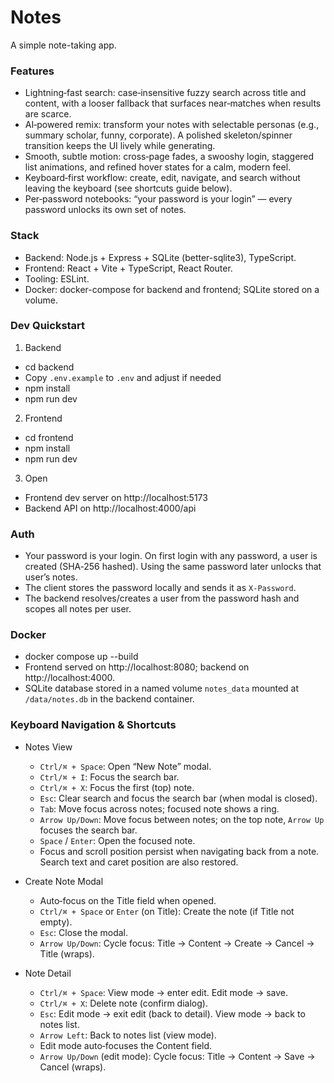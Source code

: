 # Notes

A simple note-taking app.

### Features

- Lightning‑fast search: case‑insensitive fuzzy search across title and content, with a looser fallback that surfaces near‑matches when results are scarce.
- AI‑powered remix: transform your notes with selectable personas (e.g., summary scholar, funny, corporate). A polished skeleton/spinner transition keeps the UI lively while generating.
- Smooth, subtle motion: cross‑page fades, a swooshy login, staggered list animations, and refined hover states for a calm, modern feel.
- Keyboard‑first workflow: create, edit, navigate, and search without leaving the keyboard (see shortcuts guide below).
- Per‑password notebooks: “your password is your login” — every password unlocks its own set of notes.

### Stack

- Backend: Node.js + Express + SQLite (better-sqlite3), TypeScript.
- Frontend: React + Vite + TypeScript, React Router.
- Tooling: ESLint.
- Docker: docker-compose for backend and frontend; SQLite stored on a volume.

### Dev Quickstart

1. Backend

- cd backend
- Copy `.env.example` to `.env` and adjust if needed
- npm install
- npm run dev

2. Frontend

- cd frontend
- npm install
- npm run dev

3. Open

- Frontend dev server on http://localhost:5173
- Backend API on http://localhost:4000/api

### Auth

- Your password is your login. On first login with any password, a user is created (SHA‑256 hashed). Using the same password later unlocks that user’s notes.
- The client stores the password locally and sends it as `X-Password`.
- The backend resolves/creates a user from the password hash and scopes all notes per user.

### Docker

- docker compose up --build
- Frontend served on http://localhost:8080; backend on http://localhost:4000.
- SQLite database stored in a named volume `notes_data` mounted at `/data/notes.db` in the backend container.

### Keyboard Navigation & Shortcuts

- Notes View
  - `Ctrl/⌘ + Space`: Open “New Note” modal.
  - `Ctrl/⌘ + I`: Focus the search bar.
  - `Ctrl/⌘ + X`: Focus the first (top) note.
  - `Esc`: Clear search and focus the search bar (when modal is closed).
  - `Tab`: Move focus across notes; focused note shows a ring.
  - `Arrow Up/Down`: Move focus between notes; on the top note, `Arrow Up` focuses the search bar.
  - `Space` / `Enter`: Open the focused note.
  - Focus and scroll position persist when navigating back from a note. Search text and caret position are also restored.

- Create Note Modal
  - Auto‑focus on the Title field when opened.
  - `Ctrl/⌘ + Space` or `Enter` (on Title): Create the note (if Title not empty).
  - `Esc`: Close the modal.
  - `Arrow Up/Down`: Cycle focus: Title → Content → Create → Cancel → Title (wraps).

- Note Detail
  - `Ctrl/⌘ + Space`: View mode → enter edit. Edit mode → save.
  - `Ctrl/⌘ + X`: Delete note (confirm dialog).
  - `Esc`: Edit mode → exit edit (back to detail). View mode → back to notes list.
  - `Arrow Left`: Back to notes list (view mode).
  - Edit mode auto‑focuses the Content field.
  - `Arrow Up/Down` (edit mode): Cycle focus: Title → Content → Save → Cancel (wraps).
